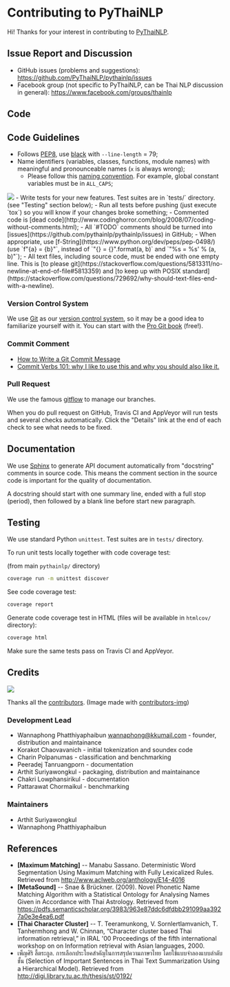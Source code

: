 # Contributing to PyThaiNLP

Hi! Thanks for your interest in contributing to [PyThaiNLP](https://github.com/PyThaiNLP/pythainlp).


## Issue Report and Discussion

- GitHub issues (problems and suggestions): https://github.com/PyThaiNLP/pythainlp/issues
- Facebook group (not specific to PyThaiNLP, can be Thai NLP discussion in general): https://www.facebook.com/groups/thainlp


## Code

## Code Guidelines

- Follows [PEP8](http://www.python.org/dev/peps/pep-0008/), use [black](https://github.com/ambv/black) with `--line-length` = 79;
- Name identifiers (variables, classes, functions, module names) with meaningful
  and pronounceable names (`x` is always wrong);
  - Please follow this [naming convention](https://namingconvention.org/python/). For example, global constant variables must be in `ALL_CAPS`;
<img src="https://i.stack.imgur.com/uBr10.png" />
- Write tests for your new features. Test suites are in `tests/` directory. (see "Testing" section below);
- Run all tests before pushing (just execute `tox`) so you will know if your
  changes broke something;
- Commented code is [dead
  code](http://www.codinghorror.com/blog/2008/07/coding-without-comments.html);
- All `#TODO` comments should be turned into [issues](https://github.com/pythainlp/pythainlp/issues) in GitHub;
- When appropriate, use [f-String](https://www.python.org/dev/peps/pep-0498/)
  (use `f"{a} = {b}"`, instead of `"{} = {}".format(a, b)` and `"%s = %s' % (a, b)"`);
- All text files, including source code, must be ended with one empty line. This is [to please git](https://stackoverflow.com/questions/5813311/no-newline-at-end-of-file#5813359) and [to keep up with POSIX standard](https://stackoverflow.com/questions/729692/why-should-text-files-end-with-a-newline).

### Version Control System

We use [Git](http://git-scm.com/) as our [version control system](http://en.wikipedia.org/wiki/Revision_control),
so it may be a good idea to familiarize yourself with it. You can start with the [Pro Git
book](http://git-scm.com/book/) (free!).

### Commit Comment

- [How to Write a Git Commit Message](https://chris.beams.io/posts/git-commit/)
- [Commit Verbs 101: why I like to use this and why you should also like it.](https://chris.beams.io/posts/git-commit/)

### Pull Request

We use the famous [gitflow](http://nvie.com/posts/a-successful-git-branching-model/)
to manage our branches.

When you do pull request on GitHub, Travis CI and AppVeyor will run tests
and several checks automatically. Click the "Details" link at the end of
each check to see what needs to be fixed.


## Documentation

We use [Sphinx](https://www.sphinx-doc.org/en/master/) to generate API document
automatically from "docstring" comments in source code. This means the comment
section in the source code is important for the quality of documentation.

A docstring should start with one summary line, ended with a full stop (period),
then followed by a blank line before start new paragraph.


## Testing

We use standard Python `unittest`. Test suites are in `tests/` directory.

To run unit tests locally together with code coverage test:

(from main `pythainlp/` directory)
```sh
coverage run -m unittest discover
```

See code coverage test:
```sh
coverage report
```

Generate code coverage test in HTML (files will be available in `htmlcov/` directory):
```sh
coverage html
```

Make sure the same tests pass on Travis CI and AppVeyor.


## Credits

<a href="https://github.com/PyThaiNLP/pythainlp/graphs/contributors">
  <img src="https://contributors-img.firebaseapp.com/image?repo=PyThaiNLP/pythainlp" />
</a>

Thanks all the [contributors](https://github.com/PyThaiNLP/pythainlp/graphs/contributors). (Image made with [contributors-img](https://contributors-img.firebaseapp.com))

### Development Lead
- Wannaphong Phatthiyaphaibun <wannaphong@kkumail.com> - founder, distribution and maintainance
- Korakot Chaovavanich - initial tokenization and soundex code
- Charin Polpanumas - classification and benchmarking
- Peeradej Tanruangporn - documentation
- Arthit Suriyawongkul - packaging, distribution and maintainance 
- Chakri Lowphansirikul - documentation
- Pattarawat Chormaikul - benchmarking

### Maintainers
- Arthit Suriyawongkul
- Wannaphong Phatthiyaphaibun


## References

- **[Maximum Matching]** -- Manabu Sassano. Deterministic Word Segmentation Using Maximum Matching with Fully Lexicalized Rules. Retrieved from http://www.aclweb.org/anthology/E14-4016
- **[MetaSound]** -- Snae & Brückner. (2009). Novel Phonetic Name Matching Algorithm with a Statistical Ontology for Analysing Names Given in Accordance with Thai Astrology. Retrieved from https://pdfs.semanticscholar.org/3983/963e87ddc6dfdbb291099aa3927a0e3e4ea6.pdf
- **[Thai Character Cluster]** -- T. Teeramunkong, V. Sornlertlamvanich, T. Tanhermhong and W. Chinnan, “Character cluster based Thai information retrieval,” in IRAL '00 Proceedings of the fifth international workshop on on Information retrieval with Asian languages, 2000. 
- เพ็ญศิริ ลี้ตระกูล. การเลือกประโยคสำคัญในการสรุปความภาษาไทย โดยใช้แบบจำลองแบบลำดับชั้น (Selection of Important Sentences in Thai Text Summarization Using a Hierarchical Model). Retrieved from http://digi.library.tu.ac.th/thesis/st/0192/
